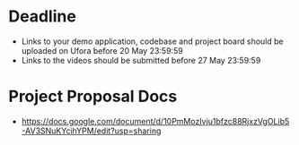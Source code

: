 # Deadline #
* Links to your demo application, codebase and project board should be uploaded on Ufora before 20 May 23:59:59
* Links to the videos should be submitted before 27 May 23:59:59

# Project Proposal Docs #
* https://docs.google.com/document/d/10PmMozIvju1bfzc88RjxzVgOLib5-AV3SNuKYcihYPM/edit?usp=sharing
